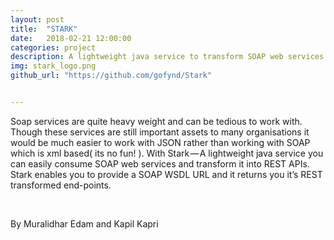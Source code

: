 ```yaml
---
layout: post
title:  "STARK"
date:   2018-02-21 12:00:00
categories: project
description: A lightweight java service to transform SOAP web services into REST APIs 
img: stark_logo.png
github_url: "https://github.com/gofynd/Stark"


---
```



<p>Soap services are quite heavy weight and can be tedious to work with. Though these services are still important assets to many organisations it would be much easier to work with JSON rather than working with SOAP which is xml based( its no fun! ). With Stark — A lightweight java service you can easily consume SOAP web services and transform it into REST APIs. Stark enables you to provide a SOAP WSDL URL and it returns you it’s REST transformed end-points.</p>

<br>
<p>By Muralidhar Edam and Kapil Kapri</p>

